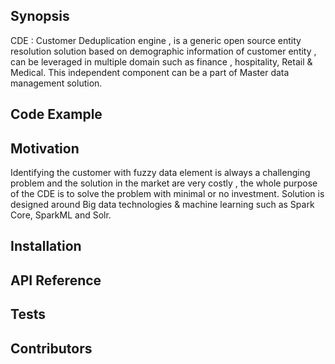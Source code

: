 ## Synopsis

CDE : Customer Deduplication engine , is a generic open source entity resolution solution based on demographic information of customer entity , can be leveraged in multiple domain such as finance , hospitality,  Retail & Medical. This independent component can be a part of Master data management solution.

## Code Example


## Motivation

Identifying the customer with fuzzy data element is always a challenging problem and the solution in the market are very costly , the whole purpose of the CDE is to solve the problem with minimal or no investment. Solution is designed around Big data technologies & machine learning such as Spark Core, SparkML and  Solr.

## Installation


## API Reference


## Tests


## Contributors

